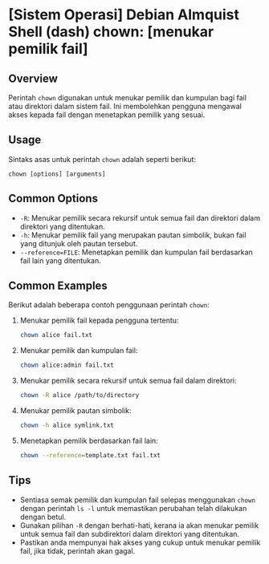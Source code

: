 # [Sistem Operasi] Debian Almquist Shell (dash) chown: [menukar pemilik fail]

## Overview
Perintah `chown` digunakan untuk menukar pemilik dan kumpulan bagi fail atau direktori dalam sistem fail. Ini membolehkan pengguna mengawal akses kepada fail dengan menetapkan pemilik yang sesuai.

## Usage
Sintaks asas untuk perintah `chown` adalah seperti berikut:

```
chown [options] [arguments]
```

## Common Options
- `-R`: Menukar pemilik secara rekursif untuk semua fail dan direktori dalam direktori yang ditentukan.
- `-h`: Menukar pemilik fail yang merupakan pautan simbolik, bukan fail yang ditunjuk oleh pautan tersebut.
- `--reference=FILE`: Menetapkan pemilik dan kumpulan fail berdasarkan fail lain yang ditentukan.

## Common Examples
Berikut adalah beberapa contoh penggunaan perintah `chown`:

1. Menukar pemilik fail kepada pengguna tertentu:
   ```bash
   chown alice fail.txt
   ```

2. Menukar pemilik dan kumpulan fail:
   ```bash
   chown alice:admin fail.txt
   ```

3. Menukar pemilik secara rekursif untuk semua fail dalam direktori:
   ```bash
   chown -R alice /path/to/directory
   ```

4. Menukar pemilik pautan simbolik:
   ```bash
   chown -h alice symlink.txt
   ```

5. Menetapkan pemilik berdasarkan fail lain:
   ```bash
   chown --reference=template.txt fail.txt
   ```

## Tips
- Sentiasa semak pemilik dan kumpulan fail selepas menggunakan `chown` dengan perintah `ls -l` untuk memastikan perubahan telah dilakukan dengan betul.
- Gunakan pilihan `-R` dengan berhati-hati, kerana ia akan menukar pemilik untuk semua fail dan subdirektori dalam direktori yang ditentukan.
- Pastikan anda mempunyai hak akses yang cukup untuk menukar pemilik fail, jika tidak, perintah akan gagal.